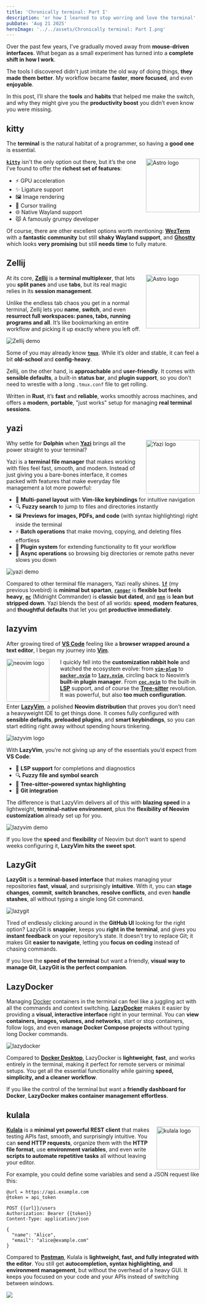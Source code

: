 ```yaml
---
title: 'Chronically terminal: Part I'
description: 'or how I learned to stop worring and love the terminal'
pubDate: 'Aug 21 2025'
heroImage: '../../assets/Chronically terminal: Part I.png'
---
```


Over the past few years, I’ve gradually moved away from **mouse-driven interfaces**.
What began as a small experiment has turned into a **complete shift in how I work**.

The tools I discovered didn't just imitate the old way of doing things, **they made them better**. My workflow became **faster**, **more focused**, and even **enjoyable**.

In this post, I’ll share the **tools** and **habits** that helped me make the switch, and why they might give you the **productivity boost** you didn’t even know you were missing.

## kitty

The **terminal** is the natural habitat of a programmer, so having a **good one** is essential.

<img src="/src/assets/kitty.svg" alt="Astro logo" style="float: right; margin-left: 1em; width: 10em;" />

[**`kitty`**](https://sw.kovidgoyal.net/kitty) isn't the only option out there, but it’s the one I’ve found to offer the **richest set of features**:

- ⚡ GPU acceleration
- ✨ Ligature support
- 🖼️ Image rendering
- 🎯 Cursor trailing
- 🌐 Native Wayland support
- 😾 A famously grumpy developer

Of course, there are other excellent options worth mentioning: [**WezTerm**](https://wezterm.org) with a **fantastic community** but still **shaky Wayland support**, and [**Ghostty**](https://ghostty.org) which looks **very promising** but still **needs time** to fully mature.

## Zellij

<img src="/src/assets/zellij.png" alt="Astro logo" style="float: right; margin-left: 1em; width: 10em;" />

At its core, [**Zellij**](https://zellij.dev) is a **terminal multiplexer**, that lets you **split panes** and use **tabs**, but its real magic relies in its **session management**.

Unlike the endless tab chaos you get in a normal terminal, Zellij lets you **name**, **switch**, and even **resurrect full workspaces: panes, tabs, running programs and all**. It’s like bookmarking an entire workflow and picking it up exactly where you left off.

![Zellij demo](../../assets/zellij_in_action.gif)

Some of you may already know [**`tmux`**](https://github.com/tmux/tmux/wiki). While it’s older and stable, it can feel a bit **old-school** and **config-heavy**.

Zellij, on the other hand, is **approachable** and **user-friendly**. It comes with **sensible defaults**, a built-in **status bar**, and **plugin support**, so you don’t need to wrestle with a long `.tmux.conf` file to get rolling.

Written in **Rust**, it’s **fast** and **reliable**, works smoothly across machines, and offers a **modern**, **portable**, "just works" setup for managing **real terminal sessions**.

## yazi

<img src="/src/assets/yazi_logo.png" alt="Yazi logo" style="float: right; margin-left: 1em; width: 10em;" />

Why settle for **Dolphin** when [**Yazi**](https://yazi-rs.github.io) brings all the power straight to your terminal? 

Yazi is a **terminal file manager** that makes working with files feel fast, smooth, and modern. Instead of just giving you a bare-bones interface, it comes packed with features that make everyday file management a lot more powerful:

- 📂 **Multi-panel layout** with **Vim-like keybindings** for intuitive navigation
- 🔍 **Fuzzy search** to jump to files and directories instantly
- 🖼️ **Previews for images, PDFs, and code** (with syntax highlighting) right inside the terminal
- ⚡ **Batch operations** that make moving, copying, and deleting files effortless
- 🔌 **Plugin system** for extending functionality to fit your workflow
- 🔄 **Async operations** so browsing big directories or remote paths never slows you down

<img src="/src/assets/yazi_demo.gif" alt="yazi demo" /> <!-- TODO: move to public/ -->

Compared to other terminal file managers, Yazi really shines. [**`lf`**](https://github.com/gokcehan/lf) (my previous lovebird) is **minimal but spartan**, [**`ranger`**](https://ranger.fm) is **flexible but feels heavy**, [**`mc`**](https://midnight-commander.org) (Midnight Commander) is **classic but dated**, and [**`nnn`**](https://github.com/jarun/nnn) is **lean but stripped down**. Yazi blends the best of all worlds: **speed**, **modern features**, and **thoughtful defaults** that let you get **productive immediately**.

## lazyvim

After growing tired of [**VS Code**](https://code.visualstudio.com) feeling like a **browser wrapped around a text editor**, I began my journey into [**Vim**](https://www.vim.org).

<img src="/src/assets/neovim.png" alt="neovim logo" style="float: left; margin-right: 2em; width: 8em;" />

I quickly fell into the **customization rabbit hole** and watched the ecosystem evolve: from [**`vim-plug`**](https://github.com/junegunn/vim-plug) to [**`packer.nvim`**](https://github.com/wbthomason/packer.nvim) to [**`lazy.nvim`**](https://github.com/folke/lazy.nvim), circling back to Neovim’s **built-in plugin manager**. From [**`coc.nvim`**](https://github.com/neoclide/coc.nvim) to the built-in [**LSP**](https://microsoft.github.io/language-server-protocol) support, and of course the [**Tree-sitter**](https://tree-sitter.github.io/tree-sitter) revolution. It was powerful, but also **too much configuration**.

Enter [**LazyVim**](https://www.lazyvim.org), a polished **Neovim distribution** that proves you don’t need a heavyweight IDE to get things done. It comes fully configured with **sensible defaults**, **preloaded plugins**, and **smart keybindings**, so you can start editing right away without spending hours tinkering.

![lazyvim logo](../../assets/lazyvim_logo.png)

With **LazyVim**, you’re not giving up any of the essentials you’d expect from **VS Code**:

- 🧩 **LSP support** for completions and diagnostics
- 🔍 **Fuzzy file and symbol search**
- 🌳 **Tree-sitter–powered syntax highlighting**
- 🔧 **Git integration**

The difference is that LazyVim delivers all of this with **blazing speed** in a lightweight, **terminal-native environment**, plus the **flexibility of Neovim customization** already set up for you.

![lazyvim demo](../../assets/lazyvim.png)

If you love the **speed** and **flexibility** of Neovim but don’t want to spend weeks configuring it, **LazyVim hits the sweet spot**.

## LazyGit

**LazyGit** is a **terminal-based interface** that makes managing your repositories **fast**, **visual**, and surprisingly **intuitive**. With it, you can **stage changes**, **commit**, **switch branches**, **resolve conflicts**, and even **handle stashes**, all without typing a single long Git command.

![lazygit](../../assets/lazygit.gif)

Tired of endlessly clicking around in the **GitHub UI** looking for the right option? LazyGit is **snappier**, keeps you **right in the terminal**, and gives you **instant feedback** on your repository’s state. It doesn't try to replace Git; it makes Git **easier to navigate**, letting you **focus on coding** instead of chasing commands.

If you love the **speed of the terminal** but want a friendly, **visual way to manage Git**, **LazyGit is the perfect companion**.

## LazyDocker

Managing [Docker](https://www.docker.com) containers in the terminal can feel like a juggling act with all the commands and context switching. [**LazyDocker**](https://github.com/jesseduffield/lazydocker) makes it easier by providing a **visual, interactive interface** right in your terminal. You can **view containers, images, volumes, and networks**, start or stop containers, follow logs, and even **manage Docker Compose projects** without typing long Docker commands.

![lazydocker](../../assets/lazydocker.gif)

Compared to [**Docker Desktop**](https://www.docker.com/products/docker-desktop), LazyDocker is **lightweight**, **fast**, and works entirely in the terminal, making it perfect for remote servers or minimal setups. You get all the essential functionality while gaining **speed, simplicity, and a cleaner workflow**.

If you like the control of the terminal but want a **friendly dashboard for Docker**, **LazyDocker makes container management effortless**.

## kulala

<img src="/src/assets/kulala.svg" alt="kulala logo" style="float: right; margin-left: 1em; width: 8em;" />

[**Kulala**](https://neovim.getkulala.net) is a **minimal yet powerful REST client** that makes testing APIs fast, smooth, and surprisingly intuitive. You can **send HTTP requests**, organize them with the **HTTP file format**, use **environment variables**, and even write **scripts to automate repetitive tasks** all without leaving your editor.

For example, you could define some variables and send a JSON request like this:

```http
@url = https://api.example.com
@token = api_token

POST {{url}}/users
Authorization: Bearer {{token}}
Content-Type: application/json

{
  "name": "Alice",
  "email": "alice@example.com"
}
```

Compared to [**Postman**](https://www.postman.com), Kulala is **lightweight, fast, and fully integrated with the editor**. You still get **autocompletion, syntax highlighting, and environment management**, but without the overhead of a heavy GUI. It keeps you focused on your code and your APIs instead of switching between windows.

![](../../assets/kulala_in_action.gif)
